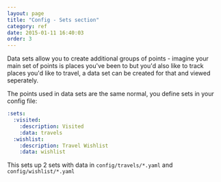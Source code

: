 ```yaml
---
layout: page
title: "Config - Sets section"
category: ref
date: 2015-01-11 16:40:03
order: 3
---
```


Data sets allow you to create additional groups of points - imagine your main set of points is places you've been to but you'd also like to track places you'd like to travel, a data set can be created for that and viewed seperately.

The points used in data sets are the same normal, you define sets in your config file:

```YAML
:sets:
  :visited:
    :description: Visited
    :data: travels
  :wishlist:
    :description: Travel Wishlist
    :data: wishlist
```

This sets up 2 sets with data in ```config/travels/*.yaml``` and ```config/wishlist/*.yaml```
